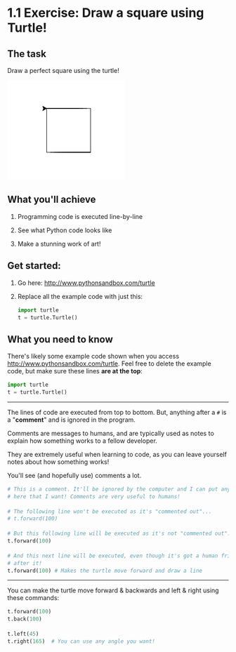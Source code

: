 # 1.1 Exercise: Draw a square using Turtle!

## The task

Draw a perfect square using the turtle!

![Square](1.1-square.png?raw=true "A square")


## What you'll achieve

1) Programming code is executed line-by-line

2) See what Python code looks like

3) Make a stunning work of art!


## Get started:

1) Go here: http://www.pythonsandbox.com/turtle

2) Replace all the example code with just this:

    ```python
    import turtle
    t = turtle.Turtle()
    ```


## What you need to know

There's likely some example code shown when you access
http://www.pythonsandbox.com/turtle. Feel free to delete the example code, but make sure
these lines **are at the top**:

```python
import turtle
t = turtle.Turtle()
```

---

The lines of code are executed from top to bottom. But, anything after a `#` is a
"**comment**" and is ignored in the program.

Comments are messages to humans, and are typically used as notes to explain how
something works to a fellow developer.

They are extremely useful when learning to code, as you can leave yourself notes about
how something works!

You'll see (and hopefully use) comments a lot.

```python
# This is a comment. It'll be ignored by the computer and I can put any giberish in
# here that I want! Comments are very useful to humans!

# The following line won't be executed as it's "commented out"...
# t.forward(100)

# But this following line will be executed as it's not "commented out"...
t.forward(100)

# And this next line will be executed, even though it's got a human friendly comment
# after it!
t.forward(100) # Makes the turtle move forward and draw a line
```

---

You can make the turtle move forward & backwards and left & right using these commands:

```python
t.forward(100)
t.back(100)

t.left(45)
t.right(165)  # You can use any angle you want!
```

